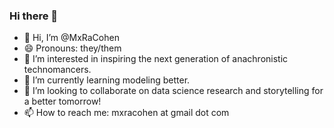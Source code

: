### Hi there 👋

- 👋 Hi, I’m @MxRaCohen
- 😄 Pronouns: they/them
- 👀 I’m interested in inspiring the next generation of anachronistic technomancers. 
- 🌱 I’m currently learning modeling better. 
- 💞️ I’m looking to collaborate on data science research and storytelling for a better tomorrow! 
- 📫 How to reach me: mxracohen at gmail dot com
